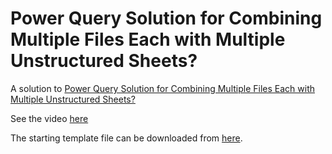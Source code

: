 # Power Query Solution for Combining Multiple Files Each with Multiple Unstructured Sheets?

A solution to [Power Query Solution for Combining Multiple Files Each with Multiple Unstructured Sheets?](https://www.reddit.com/r/excel/comments/arbw0l/power_query_solution_for_combining_multiple_files/)

See the video [here](https://youtu.be/CwU1Jf2kYu0)

The starting template file can be downloaded from [here](https://github.com/tirlibibi17/excel-pq/tree/master/PQ%20Template).
